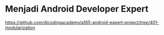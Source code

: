 # Menjadi Android Developer Expert

https://github.com/dicodingacademy/a165-android-expert-project/tree/401-modularization